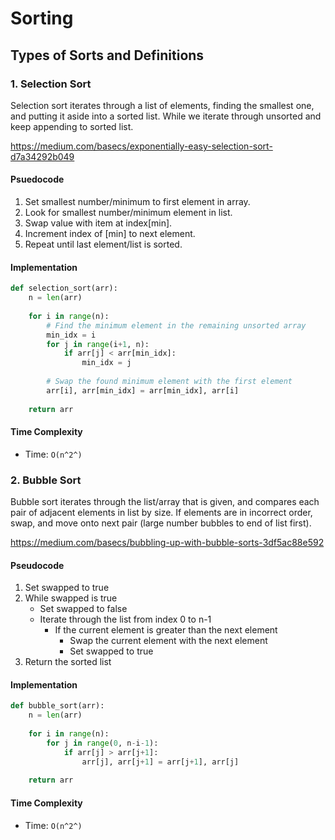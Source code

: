 # Sorting

## Types of Sorts and Definitions

### 1. Selection Sort
Selection sort iterates through a list of elements, finding the smallest one, and putting it aside into a sorted list. While we iterate through unsorted and keep appending to sorted list.

https://medium.com/basecs/exponentially-easy-selection-sort-d7a34292b049

#### Psuedocode
1. Set smallest number/minimum to first element in array.
2. Look for smallest number/minimum element in list.
3. Swap value with item at index[min].
4. Increment index of [min] to next element.
5. Repeat until last element/list is sorted.

#### Implementation
```python
def selection_sort(arr):
    n = len(arr)
    
    for i in range(n):
        # Find the minimum element in the remaining unsorted array
        min_idx = i
        for j in range(i+1, n):
            if arr[j] < arr[min_idx]:
                min_idx = j
        
        # Swap the found minimum element with the first element
        arr[i], arr[min_idx] = arr[min_idx], arr[i]
    
    return arr
```

#### Time Complexity
- Time: `O(n^2^)`

### 2. Bubble Sort
Bubble sort iterates through the list/array that is given, and compares each pair of adjacent elements in list by size. If elements are in incorrect order, swap, and move onto next pair (large number bubbles to end of list first).

https://medium.com/basecs/bubbling-up-with-bubble-sorts-3df5ac88e592

#### Pseudocode
1. Set swapped to true
2. While swapped is true
    - Set swapped to false
    - Iterate through the list from index 0 to n-1
        - If the current element is greater than the next element
            - Swap the current element with the next element
            - Set swapped to true
3. Return the sorted list

#### Implementation
```python
def bubble_sort(arr):
    n = len(arr)
    
    for i in range(n):
        for j in range(0, n-i-1):
            if arr[j] > arr[j+1]:
                arr[j], arr[j+1] = arr[j+1], arr[j]
    
    return arr
```

#### Time Complexity
- Time: `O(n^2^)`